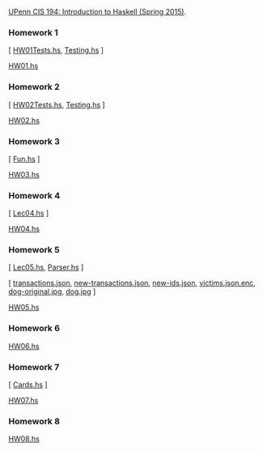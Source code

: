[UPenn CIS 194: Introduction to Haskell (Spring 2015)](http://www.seas.upenn.edu/~cis194/spring15/).

### Homework 1
[ [HW01Tests.hs](https://github.com/WentaoZero/UPenn-CIS-194-2015/blob/master/Homework-1/HW01Tests.hs),
[Testing.hs](https://github.com/WentaoZero/UPenn-CIS-194-2015/blob/master/Homework-1/Testing.hs) ]

[HW01.hs](https://github.com/WentaoZero/UPenn-CIS-194-2015/blob/master/Homework-1/HW01.hs)

### Homework 2
[ [HW02Tests.hs](https://github.com/WentaoZero/UPenn-CIS-194-2015/blob/master/Homework-2/HW02Tests.hs), [Testing.hs](https://github.com/WentaoZero/UPenn-CIS-194-2015/blob/master/Homework-2/Testing.hs) ]

[HW02.hs](https://github.com/WentaoZero/UPenn-CIS-194-2015/blob/master/Homework-2/HW02.hs)

### Homework 3
[ [Fun.hs](https://github.com/WentaoZero/UPenn-CIS-194-2015/blob/master/Homework-3/Fun.hs) ]

[HW03.hs](https://github.com/WentaoZero/UPenn-CIS-194-2015/blob/master/Homework-3/HW03.hs)

### Homework 4
[ [Lec04.hs](https://github.com/WentaoZero/UPenn-CIS-194-2015/blob/master/Homework-4/Lec04.hs) ]

[HW04.hs](https://github.com/WentaoZero/UPenn-CIS-194-2015/blob/master/Homework-4/HW04.hs)

### Homework 5
[ [Lec05.hs](https://github.com/WentaoZero/UPenn-CIS-194-2015/blob/master/Homework-5/Lec05.hs),  [Parser.hs](https://github.com/WentaoZero/UPenn-CIS-194-2015/blob/master/Homework-5/Parser.hs) ]

[ [transactions.json](https://github.com/WentaoZero/UPenn-CIS-194-2015/blob/master/Homework-5/transactions.json), [new-transactions.json](https://github.com/WentaoZero/UPenn-CIS-194-2015/blob/master/Homework-5/new-transactions.json), [new-ids.json](https://github.com/WentaoZero/UPenn-CIS-194-2015/blob/master/Homework-5/new-ids.json), [victims.json.enc](https://github.com/WentaoZero/UPenn-CIS-194-2015/blob/master/Homework-5/victims.json.enc), [dog-original.jpg](https://github.com/WentaoZero/UPenn-CIS-194-2015/blob/master/Homework-5/dog-original.jpg), [dog.jpg](https://github.com/WentaoZero/UPenn-CIS-194-2015/blob/master/Homework-5/dog.jpg) ]

[HW05.hs](https://github.com/WentaoZero/UPenn-CIS-194-2015/blob/master/Homework-5/HW05.hs)

### Homework 6
[HW06.hs](https://github.com/WentaoZero/UPenn-CIS-194-2015/blob/master/Homework-6/HW06.hs)

### Homework 7
[ [Cards.hs](https://github.com/WentaoZero/UPenn-CIS-194-2015/blob/master/Homework-7/Cards.hs) ]

[HW07.hs](https://github.com/WentaoZero/UPenn-CIS-194-2015/blob/master/Homework-7/HW07.hs)

### Homework 8
[HW08.hs](https://github.com/WentaoZero/UPenn-CIS-194-2015/blob/master/Homework-8/HW08.hs)
